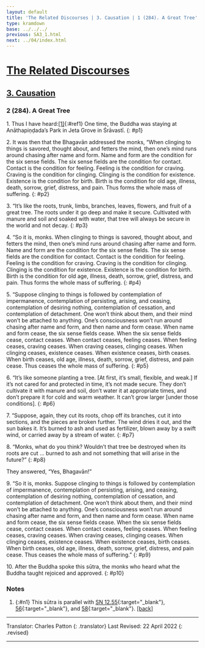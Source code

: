 ```yaml
---
layout: default
title: 'The Related Discourses | 3. Causation | 1 (284). A Great Tree'
type: kramdown
base: ../../../
previous: SA3_1.html
next: ../04/index.html
---
```


# [The Related Discourses](../index.html)
## [3. Causation](index.html)
### 2 (284). A Great Tree

1\. Thus I have heard:[\[1\]](#n1){:#ref1} One time, the Buddha was staying at Anāthapiṇḍada’s Park in Jeta Grove in Śrāvastī.
{: #p1}

2\. It was then that the Bhagavān addressed the monks, “When clinging to things is savored, thought about, and fetters the mind, then one’s mind runs around chasing after name and form. Name and form are the condition for the six sense fields. The six sense fields are the condition for contact. Contact is the condition for feeling. Feeling is the condition for craving. Craving is the condition for clinging. Clinging is the condition for existence. Existence is the condition for birth. Birth is the condition for old age, illness, death, sorrow, grief, distress, and pain. Thus forms the whole mass of suffering.
{: #p2}

3\. “It’s like the roots, trunk, limbs, branches, leaves, flowers, and fruit of a great tree. The roots under it go deep and make it secure. Cultivated with manure and soil and soaked with water, that tree will always be secure in the world and not decay.
{: #p3}

4\. “So it is, monks. When clinging to things is savored, thought about, and fetters the mind, then one’s mind runs around chasing after name and form. Name and form are the condition for the six sense fields. The six sense fields are the condition for contact. Contact is the condition for feeling. Feeling is the condition for craving. Craving is the condition for clinging. Clinging is the condition for existence. Existence is the condition for birth. Birth is the condition for old age, illness, death, sorrow, grief, distress, and pain. Thus forms the whole mass of suffering.
{: #p4}

5\. “Suppose clinging to things is followed by contemplation of impermanence, contemplation of persisting, arising, and ceasing, contemplation of desiring nothing, contemplation of cessation, and contemplation of detachment. One won’t think about them, and their mind won’t be attached to anything. One’s consciousness won’t run around chasing after name and form, and then name and form cease. When name and form cease, the six sense fields cease. When the six sense fields cease, contact ceases. When contact ceases, feeling ceases. When feeling ceases, craving ceases. When craving ceases, clinging ceases. When clinging ceases, existence ceases. When existence ceases, birth ceases. When birth ceases, old age, illness, death, sorrow, grief, distress, and pain cease. Thus ceases the whole mass of suffering.
{: #p5}

6\. “It’s like someone planting a tree. [At first, it’s small, flexible, and weak.] If it’s not cared for and protected in time, it’s not made secure. They don’t cultivate it with manure and soil, don’t water it at appropriate times, and don’t prepare it for cold and warm weather. It can’t grow larger [under those conditions].
{: #p6}

7\. “Suppose, again, they cut its roots, chop off its branches, cut it into sections, and the pieces are broken further. The wind dries it out, and the sun bakes it. It’s burned to ash and used as fertilizer, blown away by a swift wind, or carried away by a stream of water.
{: #p7}

8\. “Monks, what do you think? Wouldn’t that tree be destroyed when its roots are cut … burned to ash and not something that will arise in the future?”
{: #p8}

They answered, “Yes, Bhagavān!”

9\. “So it is, monks. Suppose clinging to things is followed by contemplation of impermanence, contemplation of persisting, arising, and ceasing, contemplation of desiring nothing, contemplation of cessation, and contemplation of detachment. One won’t think about them, and their mind won’t be attached to anything. One’s consciousness won’t run around chasing after name and form, and then name and form cease. When name and form cease, the six sense fields cease. When the six sense fields cease, contact ceases. When contact ceases, feeling ceases. When feeling ceases, craving ceases. When craving ceases, clinging ceases. When clinging ceases, existence ceases. When existence ceases, birth ceases. When birth ceases, old age, illness, death, sorrow, grief, distress, and pain cease. Thus ceases the whole mass of suffering.”
{: #p9}

10\. After the Buddha spoke this sūtra, the monks who heard what the Buddha taught rejoiced and approved.
{: #p10}

### Notes

1. {:#n1} This sūtra is parallel with [SN 12.55](https://suttacentral.net/sn12.55){:target="_blank"}, [56](https://suttacentral.net/sn12.56){:target="_blank"}, and [58](https://suttacentral.net/sn12.58){:target="_blank"}. [\[back\]](#ref1)

---

Translator: Charles Patton
{: .translator}
Last Revised: 22 April 2022
{: .revised}

---
